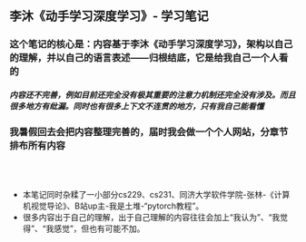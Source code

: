 ## 李沐《动手学习深度学习》- 学习笔记
### 这个笔记的核心是：内容基于李沐《动手学习深度学习》，架构以自己的理解，并以自己的语言表述——归根结底，它是给我自己一个人看的
##### 内容还不完善，例如目前还完全没有极其重要的**注意力机制**还完全没有涉及。而且很多地方有纰漏。同时也有很多上下文不连贯的地方，只有我自己能看懂
### 我暑假回去会把内容整理完善的，届时我会做一个个人网站，分章节排布所有内容
<br><br>
- 本笔记同时杂糅了一小部分cs229、cs231、同济大学软件学院-张林-《计算机视觉导论》、B站up主-我是土堆-“pytorch教程”。
- 很多内容出于自己的理解，出于自己理解的内容往往会加上“我认为”、“我觉得”、“我感觉”，但也有可能不加。
